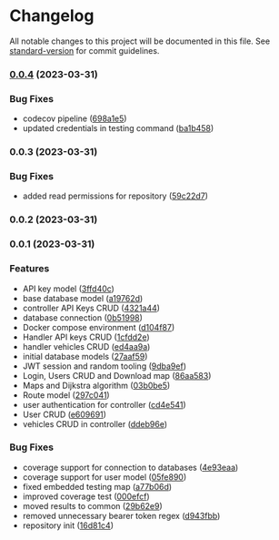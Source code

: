 # Changelog

All notable changes to this project will be documented in this file. See [standard-version](https://github.com/conventional-changelog/standard-version) for commit guidelines.

### [0.0.4](https://github.com/shoriwe/routes-service/compare/v0.0.3...v0.0.4) (2023-03-31)


### Bug Fixes

* codecov pipeline ([698a1e5](https://github.com/shoriwe/routes-service/commit/698a1e5dc19585adaf7b017914d1e4ed5f60c10d))
* updated credentials in testing command ([ba1b458](https://github.com/shoriwe/routes-service/commit/ba1b458e2193be6c23a48d3bc9a110e52f2abcfc))

### 0.0.3 (2023-03-31)


### Bug Fixes

* added read permissions for repository ([59c22d7](https://github.com/shoriwe/routes-service/commit/59c22d7a456b742537473fee92ae100c104301ef))

### 0.0.2 (2023-03-31)

### 0.0.1 (2023-03-31)


### Features

* API key model ([3ffd40c](https://github.com/shoriwe/routes-service/commit/3ffd40cfdebeb06ed8c68d66455829a8b4f0ba48))
* base database model ([a19762d](https://github.com/shoriwe/routes-service/commit/a19762dbdf11d1a5c2eb8222de2999d6ea516b0d))
* controller API Keys CRUD ([4321a44](https://github.com/shoriwe/routes-service/commit/4321a44404a544bf3c6ef4969beff175ab7c5ff4))
* database connection ([0b51998](https://github.com/shoriwe/routes-service/commit/0b51998d90da0962a1d3a06cf67e67a9cd448ae1))
* Docker compose environment ([d104f87](https://github.com/shoriwe/routes-service/commit/d104f87f13742c2b612b44cebf6ced52aa3b5559))
* Handler API keys CRUD ([1cfdd2e](https://github.com/shoriwe/routes-service/commit/1cfdd2ebf947ba3cdfdd1b8916e8cbcec8ce8d20))
* handler vehicles CRUD ([ed4aa9a](https://github.com/shoriwe/routes-service/commit/ed4aa9ac905f609443c38d4bc3eb485c730c6759))
* initial database models ([27aaf59](https://github.com/shoriwe/routes-service/commit/27aaf59dbadef247e0e28f1e79e68ba40e1201a0))
* JWT session and random tooling ([9dba9ef](https://github.com/shoriwe/routes-service/commit/9dba9ef6ea59fb8fabc7022d1e9075a8de7472c9))
* Login, Users CRUD and Download map ([86aa583](https://github.com/shoriwe/routes-service/commit/86aa583303f1269bd742c4ee63b8167dcd7a03dd))
* Maps and Dijkstra algorithm ([03b0be5](https://github.com/shoriwe/routes-service/commit/03b0be55ee0dd971b5ea8de57598bd3954452f4f))
* Route model ([297c041](https://github.com/shoriwe/routes-service/commit/297c04117421de7507a631c802c18689f9e31937))
* user authentication for controller ([cd4e541](https://github.com/shoriwe/routes-service/commit/cd4e541b56f5c15c9c36e3653b72b702f768bc3c))
* User CRUD ([e609691](https://github.com/shoriwe/routes-service/commit/e6096915a65c38e010719f13fa4678fc3a4e4c4a))
* vehicles CRUD in controller ([ddeb96e](https://github.com/shoriwe/routes-service/commit/ddeb96e1bb16386871cf9aae954a65f79543ca3b))


### Bug Fixes

* coverage support for connection to databases ([4e93eaa](https://github.com/shoriwe/routes-service/commit/4e93eaab695108d10043f4a54cf09b007c3b77d0))
* coverage support for user model ([05fe890](https://github.com/shoriwe/routes-service/commit/05fe890c4adc175906273722df092e0083a0d332))
* fixed embedded testing map ([a77b06d](https://github.com/shoriwe/routes-service/commit/a77b06d123f3d6fccc6e96a2ee02f4dafcc7507a))
* improved coverage test ([000efcf](https://github.com/shoriwe/routes-service/commit/000efcfce923d7c65832db89bb7854ef6b55c760))
* moved results to common ([29b62e9](https://github.com/shoriwe/routes-service/commit/29b62e9d63d57b3bcbc4df2a018c39bac05a0a7c))
* removed unnecessary bearer token regex ([d943fbb](https://github.com/shoriwe/routes-service/commit/d943fbb1c86bce03c54bff91ac8f72b5cf829762))
* repository init ([16d81c4](https://github.com/shoriwe/routes-service/commit/16d81c4bad904a2c3982dd485596258d629eda12))
